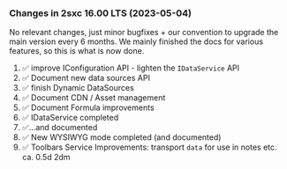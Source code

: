
### Changes in 2sxc 16.00 LTS (2023-05-04)

No relevant changes, just minor bugfixes + our convention to upgrade the main version every 6 months.
We mainly finished the docs for various features, so this is what is now done.

1. ✅ improve IConfiguration API - lighten the `IDataService` API
1. ✅ Document new data sources API
1. ✅ finish Dynamic DataSources
1. ✅ Document CDN / Asset management
1. ✅ Document Formula improvements
1. ✅ IDataService completed
1. ✅...and documented
1. ✅ New WYSIWYG mode completed (and documented)
1. ✅ Toolbars Service Improvements:  transport `data` for use in notes etc. ca. 0.5d 2dm
